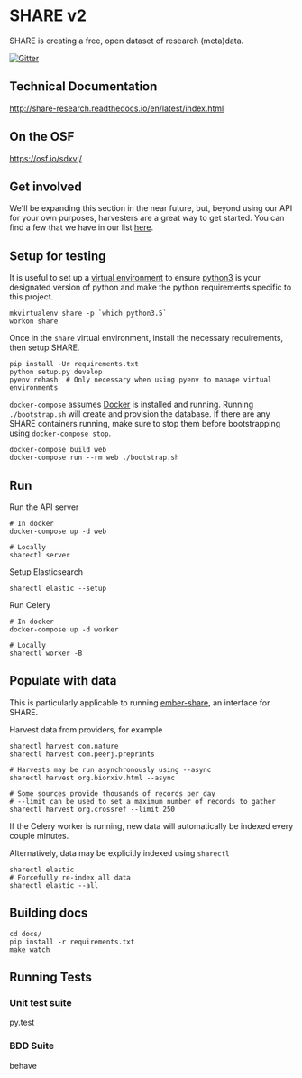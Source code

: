 # SHARE v2

SHARE is creating a free, open dataset of research (meta)data.

[![Gitter](https://badges.gitter.im/CenterForOpenScience/SHARE.svg)](https://gitter.im/CenterForOpenScience/SHARE)

## Technical Documentation

http://share-research.readthedocs.io/en/latest/index.html


## On the OSF

https://osf.io/sdxvj/


## Get involved

We'll be expanding this section in the near future, but, beyond using our API for your own purposes, harvesters are a great way to get started. You can find a few that we have in our list [here](https://github.com/CenterForOpenScience/SHARE/issues/510).

## Setup for testing
It is useful to set up a [virtual environment](http://virtualenvwrapper.readthedocs.io/en/latest/install.html) to ensure [python3](https://www.python.org/downloads/) is your designated version of python and make the python requirements specific to this project.

    mkvirtualenv share -p `which python3.5`
    workon share

Once in the `share` virtual environment, install the necessary requirements, then setup SHARE.

    pip install -Ur requirements.txt
    python setup.py develop
    pyenv rehash  # Only necessary when using pyenv to manage virtual environments

`docker-compose` assumes [Docker](https://www.docker.com/) is installed and running. Running `./bootstrap.sh` will create and provision the database. If there are any SHARE containers running, make sure to stop them before bootstrapping using `docker-compose stop`.

    docker-compose build web
    docker-compose run --rm web ./bootstrap.sh

## Run
Run the API server

    # In docker
    docker-compose up -d web

    # Locally
    sharectl server

Setup Elasticsearch

    sharectl elastic --setup

Run Celery

    # In docker
    docker-compose up -d worker

    # Locally
    sharectl worker -B

## Populate with data
This is particularly applicable to running [ember-share](https://github.com/CenterForOpenScience/ember-share), an interface for SHARE.

Harvest data from providers, for example

    sharectl harvest com.nature
    sharectl harvest com.peerj.preprints

    # Harvests may be run asynchronously using --async
    sharectl harvest org.biorxiv.html --async

    # Some sources provide thousands of records per day
    # --limit can be used to set a maximum number of records to gather
    sharectl harvest org.crossref --limit 250

If the Celery worker is running, new data will automatically be indexed every couple minutes.

Alternatively, data may be explicitly indexed using `sharectl`

    sharectl elastic
    # Forcefully re-index all data
    sharectl elastic --all 

## Building docs

    cd docs/
    pip install -r requirements.txt
    make watch

## Running Tests

### Unit test suite

  py.test

### BDD Suite

  behave

